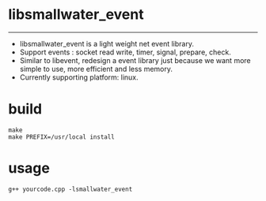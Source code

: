 # libsmallwater_event

----------

- libsmallwater_event is a light weight net event library. 
- Support events : socket read write, timer, signal, prepare, check.
- Similar to libevent, redesign a event library just because we want more simple to use, more efficient and less memory.
- Currently supporting platform: linux.

# build
    make
    make PREFIX=/usr/local install

# usage
    g++ yourcode.cpp -lsmallwater_event